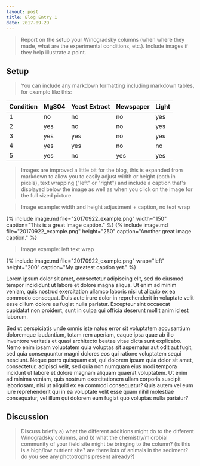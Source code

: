 ```yaml
---
layout: post
title: Blog Entry 1
date: 2017-09-29
---
```


> Report on the setup your Winogradsky columns (when where they made, what are the experimental conditions, etc.). Include images if they help illustrate a point.


## Setup

> You can include any markdown formatting including markdown tables, for example like this:


| Condition | MgSO4 | Yeast Extract | Newspaper | Light |
|-----------|-------|---------------|-----------|-------|
| 1         | no    | no            | no        | yes   |
| 2         | yes   | no            | no        | yes   |
| 3         | yes   | yes           | no        | yes   |
| 4         | yes   | yes           | no        | no    |
| 5         | yes   | no            | yes       | yes   |


> Images are improved a little bit for the blog, this is expanded from markdown to allow you to easily adjust width or height (both in pixels), text wrapping ("left" or "right") and include a caption that's displayed below the image as well as when you click on the image for the full sized picture.

> Image example: width and height adjustment + caption, no text wrap

{% include image.md file="20170922_example.png" width="150" caption="This is a great image caption." %}
{% include image.md file="20170922_example.png" height="250" caption="Another great image caption." %}

> Image example: left text wrap

{% include image.md file="20170922_example.png" wrap="left" height="200" caption="My greatest caption yet." %}

Lorem ipsum dolor sit amet, consectetur adipiscing elit, sed do eiusmod tempor incididunt ut labore et dolore magna aliqua. Ut enim ad minim veniam, quis nostrud exercitation ullamco laboris nisi ut aliquip ex ea commodo consequat. Duis aute irure dolor in reprehenderit in voluptate velit esse cillum dolore eu fugiat nulla pariatur. Excepteur sint occaecat cupidatat non proident, sunt in culpa qui officia deserunt mollit anim id est laborum.

Sed ut perspiciatis unde omnis iste natus error sit voluptatem accusantium doloremque laudantium, totam rem aperiam, eaque ipsa quae ab illo inventore veritatis et quasi architecto beatae vitae dicta sunt explicabo. Nemo enim ipsam voluptatem quia voluptas sit aspernatur aut odit aut fugit, sed quia consequuntur magni dolores eos qui ratione voluptatem sequi nesciunt. Neque porro quisquam est, qui dolorem ipsum quia dolor sit amet, consectetur, adipisci velit, sed quia non numquam eius modi tempora incidunt ut labore et dolore magnam aliquam quaerat voluptatem. Ut enim ad minima veniam, quis nostrum exercitationem ullam corporis suscipit laboriosam, nisi ut aliquid ex ea commodi consequatur? Quis autem vel eum iure reprehenderit qui in ea voluptate velit esse quam nihil molestiae consequatur, vel illum qui dolorem eum fugiat quo voluptas nulla pariatur?

## Discussion

> Discuss briefly a) what the different additions might do to the different Winogradsky columns, and b) what the chemistry/microbial community of your field site might be bringing to the column? (is this is a high/low nutrient site? are there lots of animals in the sediment? do you see any phototrophs present already?)
